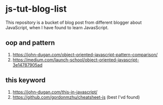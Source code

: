 # js-tut-blog-list
This repository is a bucket of blog post from different blogger about JavaScript, when I have found to learn JavasScript.

## oop and pattern
1. https://john-dugan.com/object-oriented-javascript-pattern-comparison/
2. https://medium.com/launch-school/object-oriented-javascript-3e14787905ad

## this keyword
1. https://john-dugan.com/this-in-javascript/
2. https://github.com/gordonmzhu/cheatsheet-js (best I'vd found)

